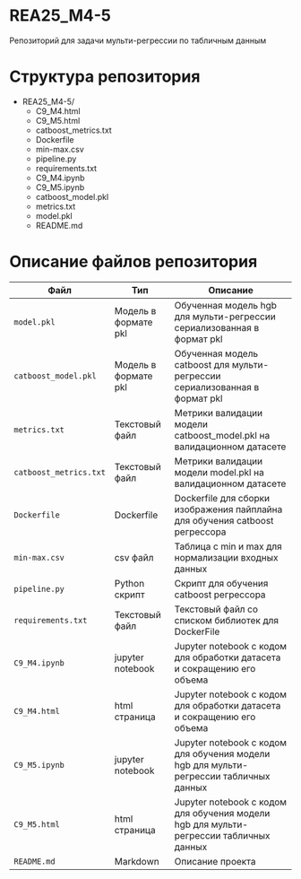 # REA25_M4-5
Репозиторий для задачи мульти-регрессии по табличным данным
# Структура репозитория
- REA25_M4-5/
  - C9_M4.html
  - C9_M5.html
  - catboost_metrics.txt
  - Dockerfile
  - min-max.csv
  - pipeline.py
  - requirements.txt
  - C9_M4.ipynb
  - C9_M5.ipynb
  - catboost_model.pkl
  - metrics.txt
  - model.pkl
  - README.md
# Описание файлов репозитория
| Файл | Тип | Описание |
|---|---|---|
| `model.pkl` | Модель в формате pkl | Обученная модель hgb для мульти-регрессии сериализованная в формат pkl |
| `catboost_model.pkl` | Модель в формате pkl | Обученная модель catboost для мульти-регрессии сериализованная в формат pkl
| `metrics.txt` | Текстовый файл | Метрики валидации модели catboost_model.pkl на валидационном датасете |
| `catboost_metrics.txt` | Текстовый файл | Метрики валидации модели model.pkl на валидационном датасете |
| `Dockerfile` | Dockerfile | Dockerfile для сборки изображения пайплайна для обучения catboost регрессора |
| `min-max.csv` | csv файл | Таблица с min и max для нормализации входных данных |
| `pipeline.py` | Python скрипт | Скрипт для обучения catboost регрессора |
| `requirements.txt` | Текстовый файл | Текстовый файл со списком библиотек для DockerFile |
| `C9_M4.ipynb` | jupyter notebook | Jupyter notebook с кодом для обработки датасета и сокращению его объема |
| `C9_M4.html` | html страница | Jupyter notebook с кодом для обработки датасета и сокращению его объема |
| `C9_M5.ipynb` | jupyter notebook | Jupyter notebook с кодом для обучения модели hgb для мульти-регрессии табличных данных |
| `C9_M5.html` | html страница | Jupyter notebook с кодом для обучения модели hgb для мульти-регрессии табличных данных |
| `README.md` | Markdown | Описание проекта |
